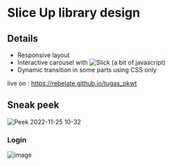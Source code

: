 # Slice Up library design
## Details

- Responsive layout 
- Interactive carousel with ![Slick](https://github.com/kenwheeler/slick) (a bit of javascript) 
- Dynamic transition in some parts using CSS only

live on : https://rebelate.github.io/tugas_pkwt

## Sneak peek
![Peek 2022-11-25 10-32](https://user-images.githubusercontent.com/29569798/203896091-b32fd8ce-5d84-45c0-89d2-15ea7dde74c0.gif)

### Login
![image](https://user-images.githubusercontent.com/29569798/203896344-4301a157-e504-45d1-b876-fc3cf62faea1.png)
